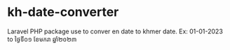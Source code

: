 # kh-date-converter
Laravel PHP package use to conver en date to khmer date. Ex: 01-01-2023 to ថ្ងៃទី០១ ខែមករា ឆ្នាំ២០២៣
